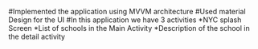 #Implemented the application using MVVM architecture
#Used material Design for the UI
#In this application we have 3 activities
*NYC splash Screen
*List of schools in the Main Activity
*Description of the school in the detail activity
